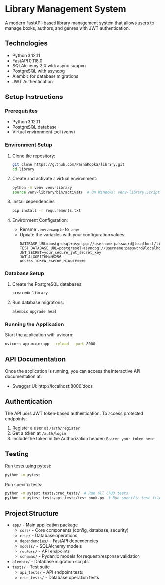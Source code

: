 # Library Management System

A modern FastAPI-based library management system that allows users to manage books, authors, and genres with JWT authentication.

## Technologies

- Python 3.12.11
- FastAPI 0.118.0
- SQLAlchemy 2.0 with async support
- PostgreSQL with asyncpg
- Alembic for database migrations
- JWT Authentication

## Setup Instructions

### Prerequisites

- Python 3.12.11
- PostgreSQL database
- Virtual environment tool (venv)

### Environment Setup

1. Clone the repository:
   ```bash
   git clone https://github.com/PashaKopka/library.git
   cd library
   ```

2. Create and activate a virtual environment:
   ```bash
   python -m venv venv-library
   source venv-library/bin/activate  # On Windows: venv-library\Scripts\activate
   ```

3. Install dependencies:
   ```bash
   pip install -r requirements.txt
   ```

4. Environment Configuration:
   - Rename `.env.example` to `.env` 
   - Update the variables with your configuration values:
     ```
     DATABASE_URL=postgresql+asyncpg://username:password@localhost/library
     TEST_DATABASE_URL=postgresql+asyncpg://username:password@localhost/library_test
     JWT_SECRET=your_secure_jwt_secret_key
     JWT_ALGORITHM=HS256
     ACCESS_TOKEN_EXPIRE_MINUTES=60
     ```

### Database Setup

1. Create the PostgreSQL databases:
   ```bash
   createdb library
   ```

2. Run database migrations:
   ```bash
   alembic upgrade head
   ```

### Running the Application

Start the application with uvicorn:
```bash
uvicorn app.main:app --reload --port 8000
```

## API Documentation

Once the application is running, you can access the interactive API documentation at:
- Swagger UI: http://localhost:8000/docs

## Authentication

The API uses JWT token-based authentication. To access protected endpoints:

1. Register a user at `/auth/register`
2. Get a token at `/auth/login`
3. Include the token in the Authorization header: `Bearer your_token_here`


## Testing

Run tests using pytest:

```bash
python -m pytest
```

Run specific tests:

```bash
python -m pytest tests/crud_tests/  # Run all CRUD tests
python -m pytest tests/api_tests/test_book.py  # Run specific test file
```

## Project Structure

- `app/` - Main application package
  - `core/` - Core components (config, database, security)
  - `crud/` - Database operations
  - `dependencies/` - FastAPI dependencies
  - `models/` - SQLAlchemy models
  - `routers/` - API endpoints
  - `schemas/` - Pydantic models for request/response validation
- `alembic/` - Database migration scripts
- `tests/` - Test suite
  - `api_tests/` - API endpoint tests
  - `crud_tests/` - Database operation tests
